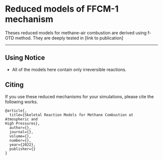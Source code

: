 # Reduced models of FFCM-1 mechanism

Theses reduced models for methane-air combustion are derived using f-OTD method. They are deeply tested in [link to publication]

----------------------
## Using Notice

* All of the models here contain only irreversible reactions.

## Citing

If you use these reduced mechanisms for your simulations, please cite the following works.

```
@article{,
  title={Skeletal Reaction Models for Methane Combustion at Atmospheric and
High Pressures},
  author={},
  journal={},
  volume={},
  number={},
  year={2022},
  publisher={}
}

